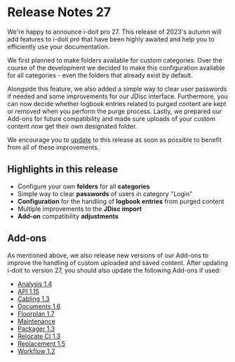 # Release Notes 27

We're happy to announce i-doit pro 27. This release of 2023's autumn will add features to i-doit pro that have been highly awaited and help you to efficiently use your documentation.

We first planned to make folders available for custom categories. Over the course of the development we decided to make this configuration available for all categories - even the folders that already exist by default.

Alongside this feature, we also added a simple way to clear user passwords if needed and some improvements for our JDisc interface. Furthermore, you can now decide whether logbook entries related to purged content are kept or removed when you perform the purge process. Lastly, we prepared our Add-ons for future compatibility and made sure uploads of your custom content now get their own designated folder.

We encourage you to [update](../../maintenance-and-operation/update.md) to this release as soon as possible to benefit from all of these improvements.

## Highlights in this release

-   Configure your own **folders** for all **categories**
-   Simple way to clear **passwords** of users in category "Login"
-   **Configuration** for the handling of **logbook entries** from purged content
-   Multiple improvements to the **JDisc import**
-   **Add-on** compatibility **adjustments**

## Add-ons

As mentioned above, we also release new versions of our Add-ons to improve the handling of custom uploaded and saved content. After updating i-doit to version 27, you should also update the following Add-ons if used:

-   [Analysis 1.4](../../i-doit-pro-add-ons/analysis.md#releases)
-   [API 1.15](../../i-doit-pro-add-ons/api/index.md#releases)
-   [Cabling 1.3](../../i-doit-pro-add-ons/cabling.md#releases)
-   [Documents 1.6](../../i-doit-pro-add-ons/documents/index.md#releases)
-   [Floorplan 1.7](../../i-doit-pro-add-ons/floorplan.md#releases)
-   [Maintenance](../../i-doit-pro-add-ons/maintenance.md#releases)
-   [Packager 1.3](../../i-doit-pro-add-ons/add-on-packager.md#releases)
-   [Relocate CI 1.3](../../i-doit-pro-add-ons/relocate-ci.md#releases)
-   [Replacement 1.5](../../i-doit-pro-add-ons/replacement.md#releases)
-   [Workflow 1.2](../../i-doit-pro-add-ons/workflow.md#releases)
